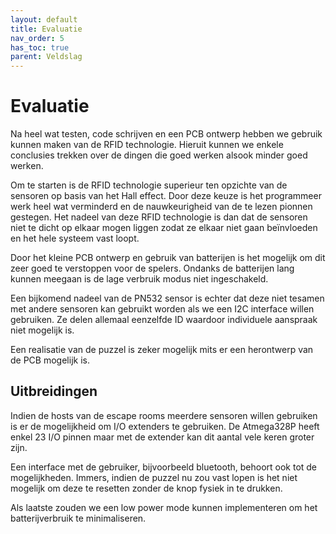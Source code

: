 ```yaml
---
layout: default
title: Evaluatie
nav_order: 5
has_toc: true
parent: Veldslag
---
```


# Evaluatie

Na heel wat testen, code schrijven en een PCB ontwerp hebben we gebruik kunnen maken van de RFID technologie. Hieruit kunnen we enkele conclusies trekken over de dingen die goed werken alsook minder goed werken.

Om te starten is de RFID technologie superieur ten opzichte van de sensoren op basis van het Hall effect. Door deze keuze is het programmeer werk heel wat verminderd en de nauwkeurigheid van de te lezen pionnen gestegen. Het nadeel van deze RFID technologie is dan dat de sensoren niet te dicht op elkaar mogen liggen zodat ze elkaar niet gaan beïnvloeden en het hele systeem vast loopt.

Door het kleine PCB ontwerp en gebruik van batterijen is het mogelijk om dit zeer goed te verstoppen voor de spelers. Ondanks de batterijen lang kunnen meegaan is de lage verbruik modus niet ingeschakeld. 

Een bijkomend nadeel van de PN532 sensor is echter dat deze niet tesamen met andere sensoren kan gebruikt worden als we een I2C interface willen gebruiken. Ze delen allemaal eenzelfde ID waardoor individuele aanspraak niet mogelijk is.

Een realisatie van de puzzel is zeker mogelijk mits er een herontwerp van de PCB mogelijk is.

## Uitbreidingen

Indien de hosts van de escape rooms meerdere sensoren willen gebruiken is er de mogelijkheid om I/O extenders te gebruiken. De Atmega328P heeft enkel 23 I/O pinnen maar met de extender kan dit aantal vele keren groter zijn.

Een interface met de gebruiker, bijvoorbeeld bluetooth, behoort ook tot de mogelijkheden. Immers, indien de puzzel nu zou vast lopen is het niet mogelijk om deze te resetten zonder de knop fysiek in te drukken.

Als laatste zouden we een low power mode kunnen implementeren om het batterijverbruik te minimaliseren.